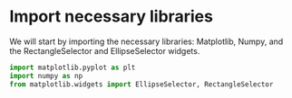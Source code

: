 # Import necessary libraries

We will start by importing the necessary libraries: Matplotlib, Numpy, and the RectangleSelector and EllipseSelector widgets.

```python
import matplotlib.pyplot as plt
import numpy as np
from matplotlib.widgets import EllipseSelector, RectangleSelector
```
